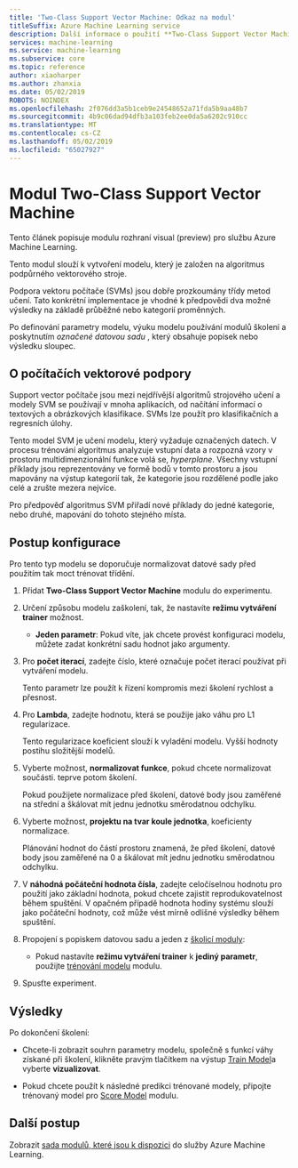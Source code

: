 ```yaml
---
title: 'Two-Class Support Vector Machine: Odkaz na modul'
titleSuffix: Azure Machine Learning service
description: Další informace o použití **Two-Class Support Vector Machine** modulu ve službě Azure Machine Learning k vytvoření modelu, který je založen na algoritmus podpůrného vektorového stroje.
services: machine-learning
ms.service: machine-learning
ms.subservice: core
ms.topic: reference
author: xiaoharper
ms.author: zhanxia
ms.date: 05/02/2019
ROBOTS: NOINDEX
ms.openlocfilehash: 2f076dd3a5b1ceb9e24548652a71fda5b9aa48b7
ms.sourcegitcommit: 4b9c06dad94dfb3a103feb2ee0da5a6202c910cc
ms.translationtype: MT
ms.contentlocale: cs-CZ
ms.lasthandoff: 05/02/2019
ms.locfileid: "65027927"
---
```

# <a name="two-class-support-vector-machine-module"></a>Modul Two-Class Support Vector Machine

Tento článek popisuje modulu rozhraní visual (preview) pro službu Azure Machine Learning.

Tento modul slouží k vytvoření modelu, který je založen na algoritmus podpůrného vektorového stroje. 

Podpora vektoru počítače (SVMs) jsou dobře prozkoumány třídy metod učení. Tato konkrétní implementace je vhodné k předpovědi dva možné výsledky na základě průběžné nebo kategorií proměnných.

Po definování parametry modelu, výuku modelu používání modulů školení a poskytnutím *označené datovou sadu* , který obsahuje popisek nebo výsledku sloupec.

## <a name="about-support-vector-machines"></a>O počítačích vektorové podpory

Support vector počítače jsou mezi nejdřívější algoritmů strojového učení a modely SVM se používají v mnoha aplikacích, od načítání informací o textových a obrázkových klasifikace. SVMs lze použít pro klasifikačních a regresních úlohy.

Tento model SVM je učení modelu, který vyžaduje označených datech. V procesu trénování algoritmus analyzuje vstupní data a rozpozná vzory v prostoru multidimenzionální funkce volá se, *hyperplane*.  Všechny vstupní příklady jsou reprezentovány ve formě bodů v tomto prostoru a jsou mapovány na výstup kategorií tak, že kategorie jsou rozdělené podle jako celé a zrušte mezera nejvíce.

Pro předpověď algoritmus SVM přiřadí nové příklady do jedné kategorie, nebo druhé, mapování do tohoto stejného místa. 

## <a name="how-to-configure"></a>Postup konfigurace 

Pro tento typ modelu se doporučuje normalizovat datové sady před použitím tak moct trénovat třídění.
  
1.  Přidat **Two-Class Support Vector Machine** modulu do experimentu.  
  
2.  Určení způsobu modelu zaškolení, tak, že nastavíte **režimu vytváření trainer** možnost.  
  
    -   **Jeden parametr**: Pokud víte, jak chcete provést konfiguraci modelu, můžete zadat konkrétní sadu hodnot jako argumenty.  

3.  Pro **počet iterací**, zadejte číslo, které označuje počet iterací používat při vytváření modelu.  
  
     Tento parametr lze použít k řízení kompromis mezi školení rychlost a přesnost.  
  
4.  Pro **Lambda**, zadejte hodnotu, která se použije jako váhu pro L1 regularizace.  
  
     Tento regularizace koeficient slouží k vyladění modelu. Vyšší hodnoty postihu složitější modelů.  
  
5.  Vyberte možnost, **normalizovat funkce**, pokud chcete normalizovat součásti. teprve potom školení.
  
     Pokud použijete normalizace před školení, datové body jsou zaměřené na střední a škálovat mít jednu jednotku směrodatnou odchylku.
  
6.  Vyberte možnost, **projektu na tvar koule jednotka**, koeficienty normalizace.
  
     Plánování hodnot do částí prostoru znamená, že před školení, datové body jsou zaměřené na 0 a škálovat mít jednu jednotku směrodatnou odchylku.
  
7.  V **náhodná počáteční hodnota čísla**, zadejte celočíselnou hodnotu pro použití jako základní hodnota, pokud chcete zajistit reprodukovatelnost během spuštění.  V opačném případě hodnota hodiny systému slouží jako počáteční hodnoty, což může vést mírně odlišné výsledky během spuštění.
  
9. Propojení s popiskem datovou sadu a jeden z [školicí moduly](module-reference.md):
  
    -   Pokud nastavíte **režimu vytváření trainer** k **jediný parametr**, použijte [trénování modelu](train-model.md) modulu.
  

10. Spusťte experiment.

## <a name="results"></a>Výsledky

Po dokončení školení:

+ Chcete-li zobrazit souhrn parametry modelu, společně s funkcí váhy získané při školení, klikněte pravým tlačítkem na výstup [Train Model](./train-model.md)a vyberte **vizualizovat**.

+ Pokud chcete použít k následné predikci trénované modely, připojte trénovaný model pro [Score Model](score-model.md) modulu.


## <a name="next-steps"></a>Další postup

Zobrazit [sada modulů, které jsou k dispozici](module-reference.md) do služby Azure Machine Learning. 